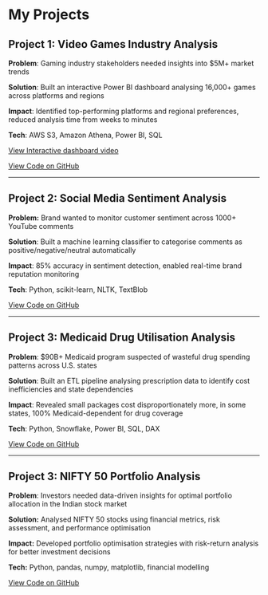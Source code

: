 # My Projects

## Project 1: Video Games Industry Analysis
**Problem**: Gaming industry stakeholders needed insights into $5M+ market trends

**Solution**: Built an interactive Power BI dashboard analysing 16,000+ games across platforms and regions

**Impact**: Identified top-performing platforms and regional preferences, reduced analysis time from weeks to minutes

**Tech**: AWS S3, Amazon Athena, Power BI, SQL

[View Interactive dashboard video](https://youtu.be/fJg3IIQ0vP4)

[View Code on GitHub](https://github.com/Jyoti200/AWS_s3_VideoGamesPowerBI)

---

## Project 2: Social Media Sentiment Analysis
**Problem:** Brand wanted to monitor customer sentiment across 1000+ YouTube comments

**Solution**: Built a machine learning classifier to categorise comments as positive/negative/neutral automatically

**Impact**: 85% accuracy in sentiment detection, enabled real-time brand reputation monitoring

**Tech**: Python, scikit-learn, NLTK, TextBlob

[View Code on GitHub](https://github.com/Jyoti200/youtube-feedback-analyzer)

---
## Project 3: Medicaid Drug Utilisation Analysis
**Problem**: $90B+ Medicaid program suspected of wasteful drug spending patterns across U.S. states

**Solution**: Built an ETL pipeline analysing prescription data to identify cost inefficiencies and state dependencies

**Impact**: Revealed small packages cost disproportionately more, in some states, 100% Medicaid-dependent for drug coverage

**Tech**: Python, Snowflake, Power BI, SQL, DAX

[View Code on GitHub](https://github.com/Jyoti200/StateDrugUtilizationAnalysis)

---
## Project 3: NIFTY 50 Portfolio Analysis
**Problem**: Investors needed data-driven insights for optimal portfolio allocation in the Indian stock market

**Solution:** Analysed NIFTY 50 stocks using financial metrics, risk assessment, and performance optimisation

**Impact:** Developed portfolio optimisation strategies with risk-return analysis for better investment decisions

**Tech:** Python, pandas, numpy, matplotlib, financial modelling

[View Code on GitHub](https://github.com/Jyoti200/financial_portfolio_analysis)

